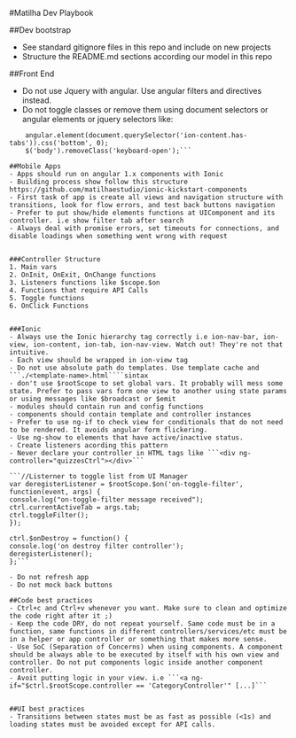 #Matilha Dev Playbook

##Dev bootstrap
- See standard gitignore files in this repo and include on new projects
- Structure the README.md sections according our model in this repo

##Front End
- Do not use Jquery with angular. Use angular filters and directives instead.
- Do not toggle classes or remove them using document selectors or angular elements or jquery selectors like:
```document.querySelector('div.tabs').style.display = 'none';
    angular.element(document.querySelector('ion-content.has-tabs')).css('bottom', 0);
    $('body').removeClass('keyboard-open');```

##Mobile Apps
- Apps should run on angular 1.x components with Ionic
- Building process show follow this structure https://github.com/matilhaestudio/ionic-kickstart-components
- First task of app is create all views and navigation structure with transitions, look for flow errors, and test back buttons navigation
- Prefer to put show/hide elements functions at UIComponent and its controller. i.e show filter tab after search
- Always deal with promise errors, set timeouts for connections, and disable loadings when something went wrong with request


###Controller Structure
1. Main vars
2. OnInit, OnExit, OnChange functions
3. Listeners functions like $scope.$on
4. Functions that require API Calls
5. Toggle functions
6. OnClick Functions


###Ionic
- Always use the Ionic hierarchy tag correctly i.e ion-nav-bar, ion-view, ion-content, ion-tab, ion-nav-view. Watch out! They're not that intuitive.
- Each view should be wrapped in ion-view tag
- Do not use absolute path do templates. Use template cache and ```./<template-name>.html````sintax
- don't use $rootScope to set global vars. It probably will mess some state. Prefer to pass vars form one view to another using state params or using messages like $broadcast or $emit
- modules should contain run and config functions
- components should contain template and controller instances
- Prefer to use ng-if to check view for conditionals that do not need to be rendered. It avoids angular form flickering. 
- Use ng-show to elements that have active/inactive status. 
- Create listeners acording this pattern
- Never declare your controller in HTML tags like ```<div ng-controller="quizzesCtrl"></div>```

```//Listerner to toggle list from UI Manager
var deregisterListener = $rootScope.$on('on-toggle-filter', function(event, args) {
console.log("on-toggle-filter message received");
ctrl.currentActiveTab = args.tab;
ctrl.toggleFilter();
});

ctrl.$onDestroy = function() {
console.log('on destroy filter controller');
deregisterListener();
};```

- Do not refresh app 
- Do not mock back buttons

##Code best practices
- Ctrl+c and Ctrl+v whenever you want. Make sure to clean and optimize the code right after it ;) 
- Keep the code DRY, do not repeat yourself. Same code must be in a function, same functions in different controllers/services/etc must be in a helper or app controller or something that makes more sense.  
- Use SoC (Separation of Concerns) when using components. A component should be always able to be executed by itself with his own view and controller. Do not put components logic inside another component controller. 
- Avoit putting logic in your view. i.e ```<a ng-if="$ctrl.$rootScope.controller == 'CategoryController'" [...]```


##UI best practices
- Transitions between states must be as fast as possible (<1s) and loading states must be avoided except for API calls. 

